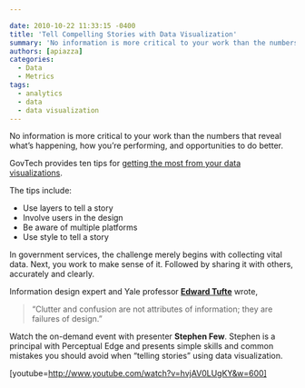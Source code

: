 ```yaml
---

date: 2010-10-22 11:33:15 -0400
title: 'Tell Compelling Stories with Data Visualization'
summary: 'No information is more critical to your work than the numbers that reveal what’shappening, how you&rsquo;re performing, and opportunities to do better. GovTech provides ten&nbsp;tips for&nbsp;getting the most from your data visualizations. The tips include\: Use layers to tell a story Involve users in the design Be aware of&nbsp;multiple&nbsp;platforms Use style to tell a'
authors: [apiazza]
categories:
  - Data
  - Metrics
tags:
  - analytics
  - data
  - data visualization
---
```


No information is more critical to your work than the numbers that reveal what’s happening, how you’re performing, and opportunities to do better.

GovTech provides ten tips for [getting the most from your data visualizations](http://www.govtech.com/pcio/10-Tips-for-Data-Visualization.html "GovTech's ten tips for getting the most from your data visualizations").

The tips include:

  * Use layers to tell a story
  * Involve users in the design
  * Be aware of multiple platforms
  * Use style to tell a story

In government services, the challenge merely begins with collecting vital data. Next, you work to make sense of it. Followed by sharing it with others, accurately and clearly.

Information design expert and Yale professor **[Edward Tufte](http://www.stanfordalumni.org/news/magazine/2007/marapr/features/tufte.html)** wrote,

> “Clutter and confusion are not attributes of information; they are failures of design.”

Watch the on-demand event with presenter **Stephen Few**. Stephen is a principal with Perceptual Edge and presents simple skills and common mistakes you should avoid when &#8220;telling stories&#8221; using data visualization.

[youtube=http://www.youtube.com/watch?v=hvjAV0LUgKY&w=600]
